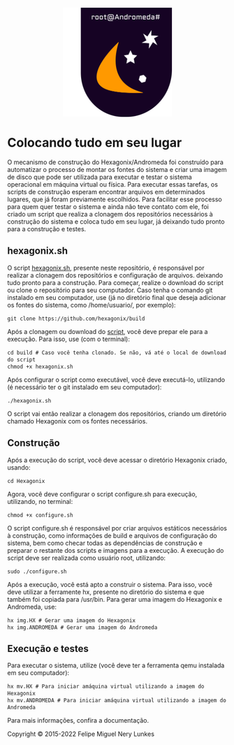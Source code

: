 <!-- Vamos adicionar o logotipo do sistema -->

<p align="center">
<img src="https://github.com/hexagonix/Doc/blob/main/Img/Hexagonix.png" width="250" height="250">
</p>

# Colocando tudo em seu lugar

O mecanismo de construção do Hexagonix/Andromeda foi construído para automatizar o processo de montar os fontes do sistema e criar uma imagem de disco que pode ser utilizada para executar e testar o sistema operacional em máquina virtual ou física. Para executar essas tarefas, os scripts de construção esperam encontrar arquivos em determinados lugares, que já foram previamente escolhidos. Para facilitar esse processo para quem quer testar o sistema e ainda não teve contato com ele, foi criado um script que realiza a clonagem dos repositórios necessários à construção do sistema e coloca tudo em seu lugar, já deixando tudo pronto para a construção e testes.

## hexagonix.sh

O script [hexagonix.sh](hexagonix.sh), presente neste repositório, é responsável por realizar a clonagem dos repositórios e configuração de arquivos. deixando tudo pronto para a construção. Para começar, realize o download do script ou clone o repositório para seu computador. Caso tenha o comando git instalado em seu computador, use (já no diretório final que deseja adicionar os fontes do sistema, como /home/usuario/, por exemplo):

```
git clone https://github.com/hexagonix/build
```

Após a clonagem ou download do [script](hexagonix.sh), você deve prepar ele para a execução. Para isso, use (com o terminal):

```
cd build # Caso você tenha clonado. Se não, vá até o local de download do script
chmod +x hexagonix.sh
```

Após configurar o script como executável, você deve executá-lo, utilizando (é necessário ter o git instalado em seu computador):

```
./hexagonix.sh
```

O script vai então realizar a clonagem dos repositórios, criando um diretório chamado Hexagonix com os fontes necessários.

## Construção

Após a execução do script, você deve acessar o diretório Hexagonix criado, usando:

```
cd Hexagonix
```

Agora, você deve configurar o script configure.sh para execução, utilizando, no terminal:

```
chmod +x configure.sh
```

O script configure.sh é responsável por criar arquivos estáticos necessários à construção, como informações de build e arquivos de configuração do sistema, bem como checar todas as dependências de construção e preparar o restante dos scripts e imagens para a execução. A execução do script deve ser realizada como usuário root, utilizando:

```
sudo ./configure.sh
```

Após a execução, você está apto a construir o sistema. Para isso, você deve utilizar a ferramente hx, presente no diretório do sistema e que também foi copiada para /usr/bin. Para gerar uma imagem do Hexagonix e Andromeda, use:

```
hx img.HX # Gerar uma imagem do Hexagonix
hx img.ANDROMEDA # Gerar uma imagem do Andromeda
```

## Execução e testes

Para executar o sistema, utilize (você deve ter a ferramenta qemu instalada em seu computador):

```
hx mv.HX # Para iniciar amáquina virtual utilizando a imagem do Hexagonix
hx mv.ANDROMEDA # Para iniciar amáquina virtual utilizando a imagem do Andromeda
```

Para mais informações, confira a documentação.

<!-- Versão do arquivo: 1.0 -->

Copyright © 2015-2022 Felipe Miguel Nery Lunkes

